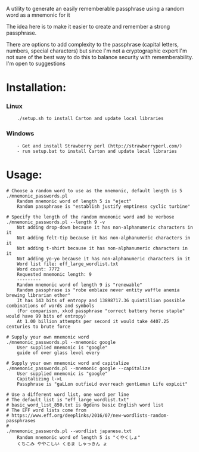 A utility to generate an easily rememberable passphrase using a random word as a mnemonic for it

The idea here is to make it easier to create and remember a strong passphrase.

There are options to add complexity to the passphrase (capital letters, numbers, special characters)
but since I'm not a cryptographic expert I'm not sure of the best way to do this to balance security with rememberability.  I'm open to suggestions

# Installation:

### Linux
        ./setup.sh to install Carton and update local libraries
        
### Windows
        - Get and install Strawberry perl (http://strawberryperl.com/)
        - run setup.bat to install Carton and update local libraries

# Usage:

    # Choose a random word to use as the mnemonic, default length is 5
    ./mnemonic_passwords.pl
        Random mnemonic word of length 5 is "eject"
        Random passphrase is "establish justify emptiness cyclic turbine"
        
    # Specify the length of the random mnemonic word and be verbose
    ./mnemonic_passwords.pl --length 9 -v
        Not adding drop-down because it has non-alphanumeric characters in it
        Not adding felt-tip because it has non-alphanumeric characters in it
        Not adding t-shirt because it has non-alphanumeric characters in it
        Not adding yo-yo because it has non-alphanumeric characters in it
        Word list file: eff_large_wordlist.txt
        Word count: 7772
        Requested mnemonic length: 9
        ---------
        Random mnemonic word of length 9 is "renewable"
        Random passphrase is "robe emblaze never entity waffle anemia brewing librarian ether"
        It has 143 bits of entropy and 13898717.36 quintillion possible combinations of words and symbols
        (For comparison, xkcd passphrase "correct battery horse staple" would have 99 bits of entropy)
        At 1.00 billion attempts per second it would take 4407.25 centuries to brute force

    # Supply your own mnemonic word
    ./mnemonic_passwords.pl --mnemonic google
        User supplied mnemonic is "google"
        guide of over glass level every

    # Supply your own mnemonic word and capitalize
    ./mnemonic_passwords.pl --mnemonic google --capitalize
        User supplied mnemonic is "google"
        Capitalizing l->L
        Passphrase is "gaLLon outfieLd overreach gentLeman Life expLoit"

    # Use a different word list, one word per line
    # The default list is "eff_large_wordlist.txt"
    # basic_word_list_850.txt is Ogdens basic English word list
    # The EFF word lists come from 
    # https://www.eff.org/deeplinks/2016/07/new-wordlists-random-passphrases
    #
    ./mnemonic_passwords.pl --wordlist japanese.txt 
        Random mnemonic word of length 5 is "くやくしょ"
        くちこみ ややこしい くるま しゃっきん ょ
